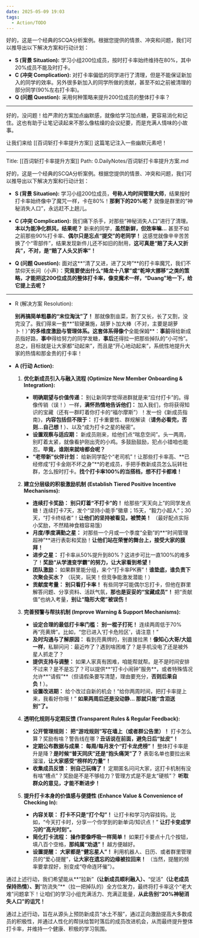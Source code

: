 ```yaml
---
date: 2025-05-09 19:03
tags:
  - Action/TODO
---
```


好的，这是一个经典的SCQA分析案例。根据您提供的情景、冲突和问题，我们可以推导出以下解决方案和行动计划：

- **S (背景 Situation):** 学习小组200位成员，按时打卡率始终维持在80%，其中20%成员不能及时打卡。
- **C (冲突 Complication):** 对打卡率偏低的同学进行了清理，但是不能保证新加入的同学的效率。另外很多新加入的同学所做的贡献，甚至不如之前被清理的部分同学(90%左右打卡率)。
- **Q (问题 Question):** 采用何种策略来提升200位成员的整体打卡率？

---

好的，没问题！给严肃的方案加点幽默感，就像给学习加点糖，更容易消化和记住。这也有助于让笔记读起来不那么像枯燥的会议纪要，而是充满人情味的小故事。

让我们来给 [[百词斩打卡率提升方案]] 这篇笔记注入一些幽默元素吧！

---

Title: [[百词斩打卡率提升方案]]
Path: 0.DailyNotes/百词斩打卡率提升方案.md

好的，这是一个经典的SCQA分析案例。根据您提供的情景、冲突和问题，我们可以推导出以下解决方案和行动计划：

- **S (背景 Situation):**
  学习小组200位成员，**号称人均时间管理大师**，结果按时打卡率始终像中了魔咒一样，卡在80%！**那剩下的20%呢？** 就像是群里的“神秘消失人口”，永远赶不上趟儿。

- **C (冲突 Complication):**
  我们痛下杀手，对那些“神秘消失人口”进行了清理。**本以为能净化群风，结果呢？** 新来的同学，**虽然新鲜，但效率嘛...** 甚至不如之前那些90%打卡率、**偶尔只是忘点“提交”的老同学！** 这感觉就像辛辛苦苦换了个“零部件”，结果发现新件儿还不如旧的耐用，**这可真是“赔了夫人又折兵”，不对，是“赔了人头又折率”！**

- **Q (问题 Question):**
  面对这**“清了又进，进了又垮”**的打卡率魔咒，我们不禁仰天长问（小声）：**究竟要使出什么“降龙十八掌”或“乾坤大挪移”之类的策略，才能把这200位成员的整体打卡率，像变魔术一样，“Duang”地一下，给它提上去呢？**

---

- R (解决方案 Resolution):

  **别再搞简单粗暴的“末位淘汰”了！** 那就像割韭菜，割了又长，长了又割，没完没了。我们得来一套**“软硬兼施，胡萝卜加大棒（不对，主要是胡萝卜！）”**的多维度激励与管理体系。这套体系得像个**全能保姆**：**事前**得给新成员指好路，**事中**得给努力的同学发糖，**事后**还得拉一把那些掉队的“小可怜”。总之，目标就是让大家都“动起来”，而且是“开心地动起来”，系统性地提升大家的热情和那金贵的打卡率！

- **A (行动 Action):**

  1. **优化新成员引入与融入流程 (Optimize New Member Onboarding & Integration):**

     - **明确期望与价值传递：** 别让新同学觉得进群就是来“应付打卡”的。得像传销（误！）一样，**满怀热情地告诉他们：** 加入我们，你将获得知识的宝藏（还有一群盯着你打卡的“福尔摩斯”）！发一份《新成员指南》，**内容包括但不限于：** 打卡重要性、群规解读（**请务必看完，否则...自己想！**）、以及“成为打卡之星的秘密”。
     - **设置观察与适应期：** 新成员刚来，给他们点“喘息空间”。头一两周，别盯着太紧，就像看护刚出壳的小鸡。多鼓励鼓励，犯点小错咱也能忍。**毕竟，谁刚来就啥都会呢？**
     - **“老带新”伙伴计划：** 给新同学配个“老司机”！让那些打卡率高、**已经修成“打卡金刚不坏之身”**的老成员，手把手教新成员怎么玩转社群，怎么按时打卡。**找个打卡率100%的当搭档，想不打卡都难！**
  2. **建立分层级的积极激励机制 (Establish Tiered Positive Incentive Mechanisms):**

     - **连续打卡奖励：** **别只盯着“不打卡”的！** 给那些“天天向上”的同学发点糖！连续打卡7天，发个“坚持小能手”徽章；15天，“毅力小超人”；30天，“打卡终结者”！**让他们的坚持被看见，被赞美！** （最好配点实际小奖励，不然精神食粮容易饿）
     - **月度/季度满勤之星：** 对那些一个月或一个季度“全勤”的**“时间管理超神”**进行表彰和奖励！**让他们站在荣誉的舞台上，接受大家的膜拜！**
     - **进步之星：** 打卡率从50%提升到80%？这进步可比一直100%的难多了！**奖励“从学渣变学霸”的努力，让大家看到希望！**
     - **团队激励：** 如果群里能分组，来个“打卡率PK赛”！**谁垫底，谁负责下次聚会买水？** （玩笑，玩笑！但竞争能激发潜能！）
     - **贡献度考量：** **别只看打卡率！** 有些同学可能偶尔忘打卡，但他在群里解答问题、分享资料、活跃气氛，**那也是妥妥的“宝藏成员”！** 把“贡献值”也纳入考量，**别让“隐形大佬”被误伤！**
  3. **完善预警与帮扶机制 (Improve Warning & Support Mechanisms):**

     - **设定合理的最低打卡率门槛：** **别一棍子打死！** 连续两周低于70%再“亮黄牌”。比如，“您已进入‘打卡危险区’，请注意！”
     - **及时沟通与了解原因：** 看到亮黄牌的，别直接拉黑！**像知心大哥/大姐一样**，私聊问问：最近咋了？遇到啥困难了？是手机没电了还是被外星人抓走了？
     - **提供支持与调整：** 如果人家真有困难，咱能帮就帮。是不是时间安排不过来？是不是忘了？可以提供**“打卡小闹钟”服务**，或者特殊情况允许**“请假”**（但请假条要写清楚，理由要充分，**否则后果自负！**）。
     - **设置改进期：** 给个改过自新的机会！“给你两周时间，把打卡率提上来，我看好你哦！” **如果两周后还是没动静... 那就只能“含泪送别”了。**
  4. **透明化规则与定期反馈 (Transparent Rules & Regular Feedback):**

     - **公开管理规则：** **把“游戏规则”写在墙上（或者群公告里）！** 打卡怎么算？奖励有啥？警告线在哪？**丑话说在前面，避免日后“扯皮”！**
     - **定期公布数据与成果：** **每周/每月发个“打卡龙虎榜”！** 整体打卡率是升是降？**是时候“普天同庆”还是“抱头痛哭”了？** 表彰名单也要拉出来溜溜，**让大家感受“榜样的力量”！**
     - **收集成员反馈：** **别自己玩嗨了！** 定期匿名问问大家，这打卡机制有没有啥“槽点”？奖励是不是不够给力？管理方式是不是太“硬核”？ **听取群众的意见，才能不断进步！**
  5. **提升打卡本身的价值感与便捷性 (Enhance Value & Convenience of Checking In):**

     - **内容关联：** **打卡不只是“打个勾”！** 让打卡和学习内容挂钩。比如，“今天打卡时，分享一个你学到的新单词/知识点！” **让打卡变成学习的“高光时刻”。**
     - **简化打卡流程：** **操作要像呼吸一样简单！** 如果打卡要点十几个按钮，填八百个空格，**那纯属“劝退”！** 越方便越好。
     - **设置提醒：** **大家都是“健忘星人”！** 利用机器人、日历、或者群里管理员的“爱心提醒”，**让大家在遗忘的边缘被拉回来！** （当然，提醒的频率要拿捏好，别变成“夺命连环催”）。

通过上述行动，我们希望能从**“拉新”**（让新成员顺利融入）、**“促活”**（让老成员保持热情）、到**“防流失”**（拉一把掉队的）全方位发力，最终将打卡率这个“老大难”问题拿下！让咱们的学习小组充满活力、充满正能量，**从此告别“20%神秘消失人口”的诅咒！**

通过上述行动，旨在从源头上预防新成员“水土不服”，通过正向激励提高大多数成员的积极性，并通过人性化的帮扶给暂时落后的成员改进机会，从而最终提升整体打卡率，并维持一个健康、积极的学习氛围。
